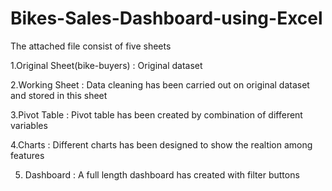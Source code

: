 # Bikes-Sales-Dashboard-using-Excel
The attached file consist of five sheets

1.Original Sheet(bike-buyers) : Original dataset

2.Working Sheet : Data cleaning has been carried out on original dataset and stored in this sheet

3.Pivot Table : Pivot table has been created by combination of different variables

4.Charts : Different charts has been designed to show the realtion among features

5. Dashboard : A full length dashboard has created with filter buttons
